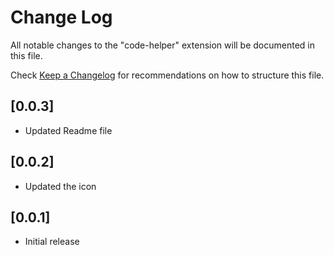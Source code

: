# Change Log

All notable changes to the "code-helper" extension will be documented in this file.

Check [Keep a Changelog](http://keepachangelog.com/) for recommendations on how to structure this file.

## [0.0.3]

- Updated Readme file

## [0.0.2]

- Updated the icon

## [0.0.1]

- Initial release
